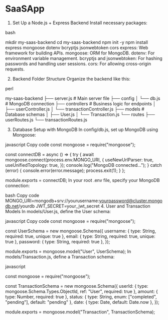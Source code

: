 # SaaSApp
1. Set Up a Node.js + Express Backend
Install necessary packages:

bash

mkdir my-saas-backend
cd my-saas-backend
npm init -y
npm install express mongoose dotenv bcryptjs jsonwebtoken cors
express: Web framework for building APIs.
mongoose: ORM for MongoDB.
dotenv: For environment variable management.
bcryptjs and jsonwebtoken: For hashing passwords and handling user sessions.
cors: For allowing cross-origin requests.

2. Backend Folder Structure
Organize the backend like this:

perl

my-saas-backend
├── server.js              # Main server file
├── config
│   └── db.js              # MongoDB connection
├── controllers            # Business logic for endpoints
│   ├── userController.js
│   └── transactionController.js
├── models                 # Database schemas
│   ├── User.js
│   └── Transaction.js
└── routes
    ├── userRoutes.js
    └── transactionRoutes.js

3. Database Setup with MongoDB
In config/db.js, set up MongoDB using Mongoose:

javascript
Copy code
const mongoose = require("mongoose");

const connectDB = async () => {
  try {
    await mongoose.connect(process.env.MONGO_URI, {
      useNewUrlParser: true,
      useUnifiedTopology: true,
    });
    console.log("MongoDB connected...");
  } catch (error) {
    console.error(error.message);
    process.exit(1);
  }
};

module.exports = connectDB;
In your root .env file, specify your MongoDB connection:

bash
Copy code
MONGO_URI=mongodb+srv://yourusername:yourpassword@cluster.mongodb.net/yourdb
JWT_SECRET=your_jwt_secret
4. User and Transaction Models
In models/User.js, define the User schema:

javascript
Copy code
const mongoose = require("mongoose");

const UserSchema = new mongoose.Schema({
  username: { type: String, required: true, unique: true },
  email: { type: String, required: true, unique: true },
  password: { type: String, required: true },
});

module.exports = mongoose.model("User", UserSchema);
In models/Transaction.js, define a Transaction schema:

javascript

const mongoose = require("mongoose");

const TransactionSchema = new mongoose.Schema({
  userId: { type: mongoose.Schema.Types.ObjectId, ref: "User", required: true },
  amount: { type: Number, required: true },
  status: { type: String, enum: ["completed", "pending"], default: "pending" },
  date: { type: Date, default: Date.now },
});

module.exports = mongoose.model("Transaction", TransactionSchema);
